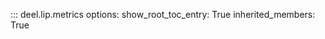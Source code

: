 ::: deel.lip.metrics
    options:
        show_root_toc_entry: True
        inherited_members: True
